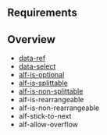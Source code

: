 ## Requirements

## Overview

 * [data-ref](templates/features/data-ref)
 * [data-select](templates/features/data-select)
 * [alf-is-optional](templates/features/alf-is-optional)
 * [alf-is-splittable](templates/features/alf-is-splittable)
 * [alf-is-non-splittable](templates/features/alf-is-non-splittable)
 * alf-is-rearrangeable
 * alf-is-non-rearrangeable
 * alf-stick-to-next
 * alf-allow-overflow
